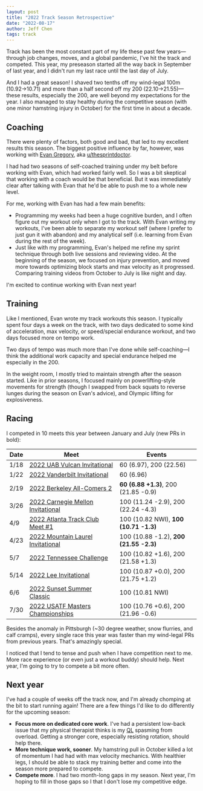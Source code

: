 ```yaml
---
layout: post
title: "2022 Track Season Retrospective"
date: "2022-08-17"
author: Jeff Chen
tags: track
---
```


Track has been the most constant part of my life these past few years—through job changes, moves, and a global pandemic, I've hit the track and competed. This year, my preseason started all the way back in September of last year, and I didn't run my last race until the last day of July.

And I had a great season! I shaved two tenths off my wind-legal 100m (10.92->10.71) and more than a half second off my 200 (22.10->21.55)—these results, especially the 200, are well beyond my expectations for the year. I also managed to stay healthy during the competitive season (with one minor hamstring injury in October) for the first time in about a decade.

<!-- excerpt -->

## Coaching

There were plenty of factors, both good and bad, that led to my excellent results this season. The biggest positive influence by far, however, was working with [Evan Gregory](https://www.onlinesprintcoaching.com/), aka [u/thesprintdoctor](https://www.reddit.com/user/thesprintdoctor).

I had had two seasons of self-coached training under my belt before working with Evan, which had worked fairly well. So I was a bit skeptical that working with a coach would be that beneficial. But it was immediately clear after talking with Evan that he'd be able to push me to a whole new level.

For me, working with Evan has had a few main benefits:

- Programming my weeks had been a huge cognitive burden, and I often figure out my workout only when I got to the track. With Evan writing my workouts, I've been able to separate my workout self (where I prefer to just gun it with abandon) and my analytical self (i.e. learning from Evan during the rest of the week).
- Just like with my programming, Evan's helped me refine my sprint technique through both live sessions and reviewing video. At the beginning of the season, we focused on injury prevention, and moved more towards optimizing block starts and max velocity as it progressed. Comparing training videos from October to July is like night and day.

I'm excited to continue working with Evan next year!

## Training

Like I mentioned, Evan wrote my track workouts this season. I typically spent four days a week on the track, with two days dedicated to some kind of acceleration, max velocity, or speed/special endurance workout, and two days focused more on tempo work.

Two days of tempo was much more than I've done while self-coaching—I think the additional work capacity and special endurance helped me especially in the 200.

In the weight room, I mostly tried to maintain strength after the season started. Like in prior seasons, I focused mainly on powerlifting-style movements for strength (though I swapped from back squats to reverse lunges during the season on Evan's advice), and Olympic lifting for explosiveness.

## Racing

I competed in 10 meets this year between January and July (new PRs in bold):

| **Date** | **Meet**                                                     | **Events**                             |
| -------- | ------------------------------------------------------------ | -------------------------------------- |
| 1/18     | [2022 UAB Vulcan Invitational](https://jeffchen.dev/posts/Meet-Report-2022-UAB-Vulcan-Invitational/) | 60 (6.97), 200 (22.56)                 |
| 1/22     | [2022 Vanderbilt Invitational](https://jeffchen.dev/posts/Meet-Report-2022-Vanderbilt-Invitational/) | 60 (6.96)                              |
| 2/19     | [2022 Berkeley All-Comers 2](https://jeffchen.dev/posts/Meet-Report-2022-Berkeley-All-Comers-2/) | **60 (6.88 +1.3)**, 200 (21.85 -0.9)   |
| 3/26     | [2022 Carnegie Mellon Invitational](https://jeffchen.dev/posts/Meet-Report-2022-Carnegie-Mellon-Invitational/) | 100 (11.24 -2.9), 200 (22.24 -4.3)     |
| 4/9      | [2022 Atlanta Track Club Meet #1](https://jeffchen.dev/posts/Meet-Report-2022-Atlanta-Track-Club-Meet-1/) | 100 (10.82 NWI), **100 (10.71 -1.3)**  |
| 4/23     | [2022 Mountain Laurel Invitational](https://jeffchen.dev/posts/Meet-Report-2022-Mountain-Laurel-Invitational/) | 100 (10.88 -1.2), **200 (21.55 -2.3)** |
| 5/7      | [2022 Tennessee Challenge](https://jeffchen.dev/posts/Meet-Report-2022-Tennessee-Challenge/) | 100 (10.82 +1.6), 200 (21.58 +1.3)     |
| 5/14     | [2022 Lee Invitational](https://jeffchen.dev/posts/Meet-Report-2022-Lee-Invitational/) | 100 (10.87 +0.0), 200 (21.75 +1.2)     |
| 6/6      | [2022 Sunset Summer Classic](https://jeffchen.dev/posts/Meet-Report-2022-Sunset-Summer-Classic/) | 100 (10.81 NWI)                        |
| 7/30     | [2022 USATF Masters Championships](https://jeffchen.dev/posts/Meet-Report-2022-USATF-Masters-Championships/) | 100 (10.76 +0.6), 200 (21.96 -0.6)     |

Besides the anomaly in Pittsburgh (~30 degree weather, snow flurries, and calf cramps), every single race this year was faster than my wind-legal PRs from previous years. That's amazingly special.

I noticed that I tend to tense and push when I have competition next to me. More race experience (or even just a workout buddy) should help. Next year, I'm going to try to compete a bit more often.

## Next year

I've had a couple of weeks off the track now, and I'm already chomping at the bit to start running again! There are a few things I'd like to do differently for the upcoming season:

- **Focus more on dedicated core work**. I've had a persistent low-back issue that my physical therapist thinks is my [QL](https://www.physio-pedia.com/Quadratus_Lumborum#:~:text=The%20Quadratus%20Lumborum%20(QL)%20is,and%20has%20a%20quadrangular%20shape.) spasming from overload. Getting a stronger core, especially resisting rotation, should help there.
- **More technique work, sooner**. My hamstring pull in October killed a lot of momentum I had had with max velocity mechanics. With healthier legs, I should be able to stack my training better and come into the season more prepared to compete.
- **Compete more**. I had two month-long gaps in my season. Next year, I'm hoping to fill in those gaps so I that I don't lose my competitive edge.

